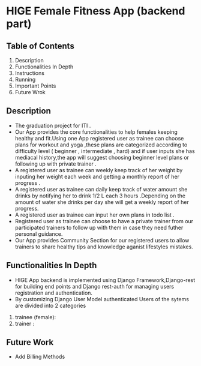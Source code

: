 # HIGE Female Fitness App (backend part)

## Table of Contents

1. Description
2. Functionalities In Depth
3. Instructions
4. Running
5. Important Points
6. Future Wrok
## Description
- The graduation project for ITI .
- Our App provides the core functionalities to help females keeping healthy and fit.Using one App registered user as trainee can choose plans for workout and yoga   ,these plans are categorized according to difficulty level ( beginner , intermediate , hard) and if user inputs she has mediacal history,the app will suggest
  choosing beginner level plans or following up with private trainer .
- A registered user as trainee can weekly keep track of her weight by inputing her weight each week and getting a monthly report of her progress .
- A registered user as trainee can daily keep track of water amount she drinks by notifying her to drink 1/2 L each 3 hours .Depending on the amount of water she drinks per day she will get a weekly report of her progress.
- A registered user as trainee can input her own plans in todo list .
- Registered user as trainee can choose to have a private trainer from our participated trainers to follow up with them in case they need futher personal       guidance.
- Our App provides Community Section for our registered users to allow trainers to share healthy tips and knowledge aganist lifestyles mistakes.

 ## Functionalities In Depth
 - HIGE App backend is implemented using Django Framework,Django-rest for building end points and Django rest-auth for managing users registration and authentication.
 - By customizing Django User Model authenticated Users of the sytems are divided into 2 categories 
 1.  trainee (female):
 2.  trainer :















## Future Work
- Add Billing Methods
